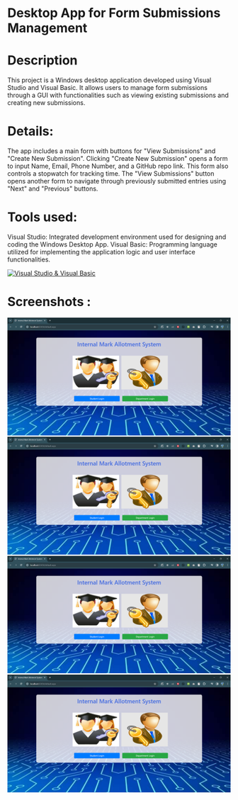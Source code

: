 # Desktop App for Form Submissions Management

# Description
This project is a Windows desktop application developed using Visual Studio and Visual Basic. It allows users to manage form submissions through a GUI with functionalities such as viewing existing submissions and creating new submissions.

# Details:
The app includes a main form with buttons for "View Submissions" and "Create New Submission". Clicking "Create New Submission" opens a form to input Name, Email, Phone Number, and a GitHub repo link. This form also controls a stopwatch for tracking time. The "View Submissions" button opens another form to navigate through previously submitted entries using "Next" and "Previous" buttons.

# Tools used:
Visual Studio: Integrated development environment used for designing and coding the Windows Desktop App.
Visual Basic: Programming language utilized for implementing the application logic and user interface functionalities.

[![Visual Studio & Visual Basic](https://skillicons.dev/icons?i=visualstudio,vb)](https://skillicons.dev)

# Screenshots :
![Screenshot](https://github.com/Rushi018/InternalMarkAllotmentSystem/blob/971442b61ae228f7e814ba6f8fe83ef371037382/default.png)
![Screenshot](https://github.com/Rushi018/InternalMarkAllotmentSystem/blob/971442b61ae228f7e814ba6f8fe83ef371037382/default.png)
![Screenshot](https://github.com/Rushi018/InternalMarkAllotmentSystem/blob/971442b61ae228f7e814ba6f8fe83ef371037382/default.png)
![Screenshot](https://github.com/Rushi018/InternalMarkAllotmentSystem/blob/971442b61ae228f7e814ba6f8fe83ef371037382/default.png)




